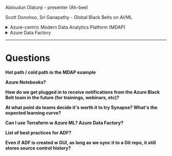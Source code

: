 Abioudun Olatunji - presenter (Ah-bee)

Scott Donohoo, Sri Ganapathy - Global Black Belts on AI/ML

<details><summary> Azure-centric Modern Data Analytics Platform (MDAP) </summary>

## 1. Data Sources
- Flat files
- Streaming data
- Micro-batch
- Data stores

## 2. Data Movement
- Functions
- Logic Apps

## 3. Ingest
- Batch 
  - Storage
  - Service Bus
- Stream
  - Storage
  - Service Bus
  - Event Hubs
  - IoT Hubs
  - Event Grid

## 4. Processing
- Batch
  - Stream Analytics
  - Functions
  - Logic Apps
  - Data Factory
  - Data Bricks
  - SQL Data Warehouse / Polybase / Synapse
- Stream
  - Stream Analytics
  - Functions
  - Logic Apps
  - Data Factory
  - Data Bricks
  - HDInsight
  
## 5. Data Access
- Data Catalog
- Persistent Storage
   - Storage
   - Data Lake Storage
   - CosmosDB
   - HDInsight
   - Synapse (SQL Data Warehouse)
   - Azure SQL Database
   - Azure SQL Database Managed Instance
- Service Storage
   - Redis Cache
   - Analysis Services 
   - CosmosDB
   - HDInsight
   - Azure SQL Database
   - Azure SQL Database Managed Instance

## 6. Consumers
- Visualization Tools
  - Power BI, Tableau, Business Objects
  - Excel
  - Power Apps
  - APIs
  - 3rd Party Apps
- AI, ML & Analytics
  - Cognitive Services
  - Machine Learning
  - HDInsight
  - Data Bricks
  - Azure Search
  - AutoML

</details>
<details><summary> Azure Data Factory  </summary> 
* Can integrate with source control via Git in Azure DevOps
</details>

-------
# Questions
**Hot path / cold path in the MDAP example**

**Azure Notebooks?**
 
**How do we get plugged in to receive notifications from the Azure Black Belt team in the future (for trainings, webinars, etc)?**
 
**At what point do teams decide it's worth it to try Synapse? What's the expected learning curve?** 
 
**Can I use Terraform w Azure ML? Azure Data Factory?** 

**List of best practices for ADF?**

**Even if ADF is created w GUI, as long as we sync it to a Git repo, it still stores source control history?**
